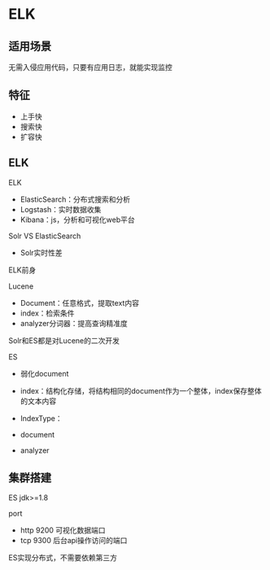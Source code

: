 # ELK

## 适用场景

无需入侵应用代码，只要有应用日志，就能实现监控

## 特征

- 上手快
- 搜索快
- 扩容快

## ELK

ELK

- ElasticSearch：分布式搜索和分析
- Logstash：实时数据收集
- Kibana：js，分析和可视化web平台

Solr VS ElasticSearch

- Solr实时性差

ELK前身

Lucene

- Document：任意格式，提取text内容
- index：检索条件
- analyzer分词器：提高查询精准度

Solr和ES都是对Lucene的二次开发

ES

- 弱化document

- index：结构化存储，将结构相同的document作为一个整体，index保存整体的文本内容
- IndexType：
- document
- analyzer

## 集群搭建

ES jdk>=1.8

port

- http 9200 可视化数据端口
- tcp 9300 后台api操作访问的端口

ES实现分布式，不需要依赖第三方

